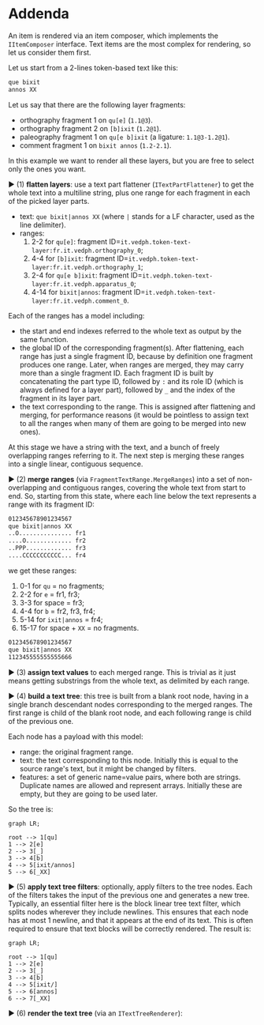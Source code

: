 # Addenda

An item is rendered via an item composer, which implements the `IItemComposer` interface. Text items are the most complex for rendering, so let us consider them first.

Let us start from a 2-lines token-based text like this:

```txt
que bixit
annos XX
```

Let us say that there are the following layer fragments:

- orthography fragment 1 on `qu[e]` (`1.1@3`).
- orthography fragment 2 on `[b]ixit` (`1.2@1`).
- paleography fragment 1 on `qu[e b]ixit` (a ligature: `1.1@3-1.2@1`).
- comment fragment 1 on `bixit annos` (`1.2-2.1`).

In this example we want to render all these layers, but you are free to select only the ones you want.

▶️ (1) **flatten layers**: use a text part flattener (`ITextPartFlattener`) to get the whole text into a multiline string, plus one range for each fragment in each of the picked layer parts.

- text: `que bixit|annos XX` (where `|` stands for a LF character, used as the line delimiter).
- ranges:
  1. 2-2 for `qu[e]`: fragment ID=`it.vedph.token-text-layer:fr.it.vedph.orthography_0`;
  2. 4-4 for `[b]ixit`: fragment ID=`it.vedph.token-text-layer:fr.it.vedph.orthography_1`;
  3. 2-4 for `qu[e b]ixit`: fragment ID=`it.vedph.token-text-layer:fr.it.vedph.apparatus_0`;
  4. 4-14 for `bixit|annos`: fragment ID=`it.vedph.token-text-layer:fr.it.vedph.comment_0`.

Each of the ranges has a model including:

- the start and end indexes referred to the whole text as output by the same function.
- the global ID of the corresponding fragment(s). After flattening, each range has just a single fragment ID, because by definition one fragment produces one range. Later, when ranges are merged, they may carry more than a single fragment ID. Each fragment ID is built by concatenating the part type ID, followed by `:` and its role ID (which is always defined for a layer part), followed by `_` and the index of the fragment in its layer part.
- the text corresponding to the range. This is assigned after flattening and merging, for performance reasons (it would be pointless to assign text to all the ranges when many of them are going to be merged into new ones).

At this stage we have a string with the text, and a bunch of freely overlapping ranges referring to it. The next step is merging these ranges into a single linear, contiguous sequence.

▶️ (2) **merge ranges** (via `FragmentTextRange.MergeRanges`) into a set of non-overlapping and contiguous ranges, covering the whole text from start to end. So, starting from this state, where each line below the text represents a range with its fragment ID:

```txt
012345678901234567
que bixit|annos XX
..O............... fr1
....O............. fr2
..PPP............. fr3
....CCCCCCCCCCC... fr4
```

we get these ranges:

1. 0-1 for `qu` = no fragments;
2. 2-2 for `e` = fr1, fr3;
3. 3-3 for space = fr3;
4. 4-4 for `b` = fr2, fr3, fr4;
5. 5-14 for `ixit|annos` = fr4;
6. 15-17 for space + `XX` = no fragments.

```txt
012345678901234567
que bixit|annos XX
112345555555555666
```

▶️ (3) **assign text values** to each merged range. This is trivial as it just means getting substrings from the whole text, as delimited by each range.

▶️ (4) **build a text tree**: this tree is built from a blank root node, having in a single branch descendant nodes corresponding to the merged ranges. The first range is child of the blank root node, and each following range is child of the previous one.

Each node has a payload with this model:

- range: the original fragment range.
- text: the text corresponding to this node. Initially this is equal to the source range's text, but it might be changed by filters.
- features: a set of generic name=value pairs, where both are strings. Duplicate names are allowed and represent arrays. Initially these are empty, but they are going to be used later.

So the tree is:

```mermaid
graph LR;

root --> 1[qu]
1 --> 2[e]
2 --> 3[_]
3 --> 4[b]
4 --> 5[ixit/annos]
5 --> 6[_XX]
```

▶️ (5) **apply text tree filters**: optionally, apply filters to the tree nodes. Each of the filters takes the input of the previous one and generates a new tree. Typically, an essential filter here is the block linear tree text filter, which splits nodes wherever they include newlines. This ensures that each node has at most 1 newline, and that it appears at the end of its text. This is often required to ensure that text blocks will be correctly rendered. The result is:

```mermaid
graph LR;

root --> 1[qu]
1 --> 2[e]
2 --> 3[_]
3 --> 4[b]
4 --> 5[ixit/]
5 --> 6[annos]
6 --> 7[_XX]
```

▶️ (6) **render the text tree** (via an `ITextTreeRenderer`):
